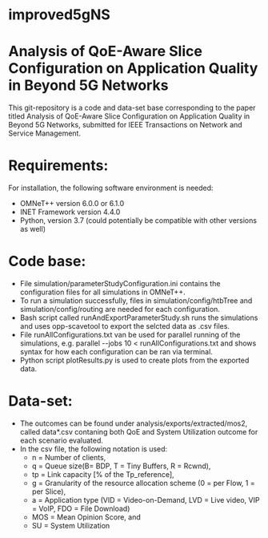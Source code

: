 # improved5gNS
# Analysis of QoE-Aware Slice Configuration on Application Quality in Beyond 5G Networks
This git-repository is a code and data-set base corresponding to the paper titled Analysis of QoE-Aware Slice Configuration on Application Quality in Beyond 5G Networks, submitted for IEEE Transactions on Network and Service Management.

# Requirements: 
For installation, the following software environment is needed: 
- OMNeT++ version 6.0.0 or 6.1.0
- INET Framework version 4.4.0
- Python, version 3.7 (could potentially be compatible with other versions as well)

# Code base:
- File simulation/parameterStudyConfiguration.ini contains the configuration files for all simulations in OMNeT++.
- To run a simulation successfully, files in simulation/config/htbTree and simulation/config/routing are needed for each configuration. 
- Bash script called runAndExportParameterStudy.sh runs the simulations and uses opp-scavetool to export the selcted data as .csv files.
- File runAllConfigurations.txt van be used for parallel running of the simulations, e.g. parallel --jobs 10 < runAllConfigurations.txt and shows syntax for how each configuration can be ran via terminal. 
- Python script plotResults.py is used to create plots from the exported data.

# Data-set:
- The outcomes can be found under analysis/exports/extracted/mos2, called data*.csv contaning both QoE and System Utilization outcome for each scenario evaluated.
- In the csv file, the following notation is used:
  - n = Number of clients,
  - q = Queue size(B= BDP, T = Tiny Buffers, R = Rcwnd),
  - tp = Link capacity [% of the Tp_reference],
  - g = Granularity of the resource allocation scheme (0 = per Flow, 1 = per Slice),
  - a = Application type (VID = Video-on-Demand, LVD = Live video, VIP = VoIP, FDO = File Download)
  - MOS = Mean Opinion Score, and
  - SU = System Utilization



